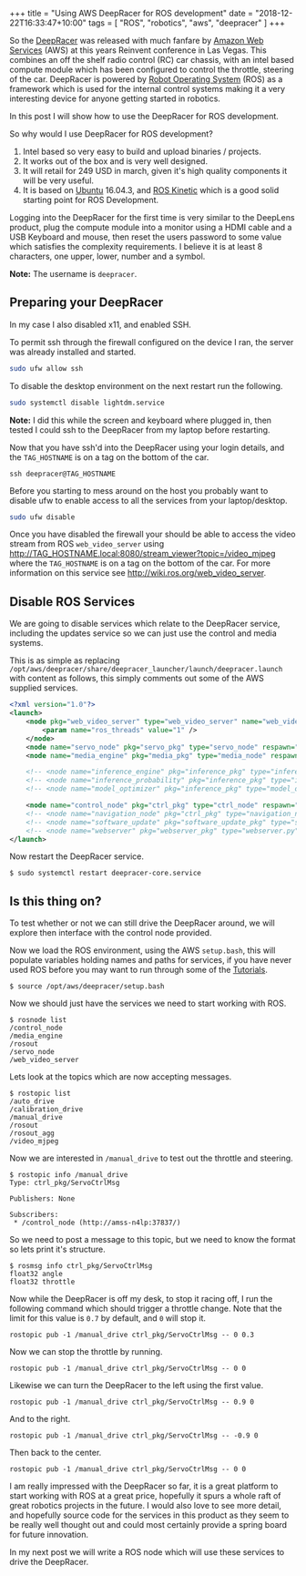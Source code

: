 +++
title = "Using AWS DeepRacer for ROS development"
date = "2018-12-22T16:33:47+10:00"
tags = [ "ROS", "robotics", "aws", "deepracer" ]
+++

So the [DeepRacer](https://aws.amazon.com/deepracer/) was released with much fanfare by [Amazon Web Services](https://aws.amazon.com) (AWS) at this years Reinvent conference in Las Vegas. This combines an off the shelf radio control (RC) car chassis, with an intel based compute module which has been configured to control the throttle, steering of the car. DeepRacer is powered by [Robot Operating System](http://wiki.ros.org/ROS/Introduction) (ROS) as a framework which is used for the internal control systems making it a very interesting device for anyone getting started in robotics.

In this post I will show how to use the DeepRacer for ROS development.

So why would I use DeepRacer for ROS development?

1. Intel based so very easy to build and upload binaries / projects.
2. It works out of the box and is very well designed.
3. It will retail for 249 USD in march, given it's high quality components it will be very useful.
4. It is based on [Ubuntu](https://www.ubuntu.com/) 16.04.3, and [ROS Kinetic](http://wiki.ros.org/kinetic) which is a good solid starting point for ROS Development.

Logging into the DeepRacer for the first time is very similar to the DeepLens product, plug the compute module into a monitor using a HDMI cable and a USB Keyboard and mouse, then reset the users password to some value which satisfies the complexity requirements. I believe it is at least 8 characters, one upper, lower, number and a symbol.

**Note:** The username is `deepracer`.

## Preparing your DeepRacer

In my case I also disabled x11, and enabled SSH.

To permit ssh through the firewall configured on the device I ran, the server was already installed and started.

```bash
sudo ufw allow ssh
```

To disable the desktop environment on the next restart run the following.

```bash
sudo systemctl disable lightdm.service
```

**Note:** I did this while the screen and keyboard where plugged in, then tested I could ssh to the DeepRacer from my laptop before restarting.

Now that you have ssh'd into the DeepRacer using your login details, and the `TAG_HOSTNAME` is on a tag on the bottom of the car.

```
ssh deepracer@TAG_HOSTNAME
```

Before you starting to mess around on the host you probably want to disable ufw to enable access to all the services from your laptop/desktop.

```bash
sudo ufw disable
```

Once you have disabled the firewall your should be able to access the video stream from ROS `web_video_server` using http://TAG_HOSTNAME.local:8080/stream_viewer?topic=/video_mjpeg where the `TAG_HOSTNAME` is on a tag on the bottom of the car. For more information on this service see http://wiki.ros.org/web_video_server.

## Disable ROS Services

We are going to disable services which relate to the DeepRacer service, including the updates service so we can just use the control and media systems.

This is as simple as replacing `/opt/aws/deepracer/share/deepracer_launcher/launch/deepracer.launch` with content as follows, this simply comments out some of the AWS supplied services.

```xml
<?xml version="1.0"?>
<launch>
    <node pkg="web_video_server" type="web_video_server" name="web_video_server">
        <param name="ros_threads" value="1" />
    </node>
    <node name="servo_node" pkg="servo_pkg" type="servo_node" respawn="true" />
    <node name="media_engine" pkg="media_pkg" type="media_node" respawn="true" />

    <!-- <node name="inference_engine" pkg="inference_pkg" type="inference_node" respawn="true" output="screen"/> -->
    <!-- <node name="inference_probability" pkg="inference_pkg" type="inference_probability.py" respawn="true"/> -->
    <!-- <node name="model_optimizer" pkg="inference_pkg" type="model_optimizer_node.py" respawn="true" /> -->

    <node name="control_node" pkg="ctrl_pkg" type="ctrl_node" respawn="true" />
    <!-- <node name="navigation_node" pkg="ctrl_pkg" type="navigation_node.py" respawn="true" /> -->
    <!-- <node name="software_update" pkg="software_update_pkg" type="software_update_process.py" respawn="true" /> -->
    <!-- <node name="webserver" pkg="webserver_pkg" type="webserver.py" respawn="true" /> -->
</launch>
```

Now restart the DeepRacer service.

```
$ sudo systemctl restart deepracer-core.service
```

## Is this thing on?

To test whether or not we can still drive the DeepRacer around, we will explore then interface with the control node provided.

Now we load the ROS environment, using the AWS `setup.bash`, this will populate variables holding names and paths for services, if you have never used ROS before you may want to run through some of the [Tutorials](http://wiki.ros.org/ROS/Tutorials).


```
$ source /opt/aws/deepracer/setup.bash
```

Now we should just have the services we need to start working with ROS.

```
$ rosnode list
/control_node
/media_engine
/rosout
/servo_node
/web_video_server
```

Lets look at the topics which are now accepting messages.

```
$ rostopic list
/auto_drive
/calibration_drive
/manual_drive
/rosout
/rosout_agg
/video_mjpeg
```

Now we are interested in `/manual_drive` to test out the throttle and steering.

```
$ rostopic info /manual_drive
Type: ctrl_pkg/ServoCtrlMsg

Publishers: None

Subscribers: 
 * /control_node (http://amss-n4lp:37837/)

```

So we need to post a message to this topic, but we need to know the format so lets print it's structure.

```
$ rosmsg info ctrl_pkg/ServoCtrlMsg
float32 angle
float32 throttle

```

Now while the DeepRacer is off my desk, to stop it racing off, I run the following command which should trigger a throttle change. Note that the limit for this value is `0.7` by default, and `0` will stop it.

```
rostopic pub -1 /manual_drive ctrl_pkg/ServoCtrlMsg -- 0 0.3
```

Now we can stop the throttle by running.

```
rostopic pub -1 /manual_drive ctrl_pkg/ServoCtrlMsg -- 0 0
```

Likewise we can turn the DeepRacer to the left using the first value.

```
rostopic pub -1 /manual_drive ctrl_pkg/ServoCtrlMsg -- 0.9 0
```

And to the right.

```
rostopic pub -1 /manual_drive ctrl_pkg/ServoCtrlMsg -- -0.9 0
```

Then back to the center.

```
rostopic pub -1 /manual_drive ctrl_pkg/ServoCtrlMsg -- 0 0
```

I am really impressed with the DeepRacer so far, it is a great platform to start working with ROS at a great price, hopefully it spurs a whole raft of great robotics projects in the future. I would also love to see more detail, and hopefully source code for the services in this product as they seem to be really well thought out and could most certainly provide a spring board for future innovation.

In my next post we will write a ROS node which will use these services to drive the DeepRacer.

